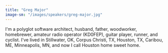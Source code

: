 ```yaml
---
title: "Greg Major"
image-sm: "/images/speakers/greg-major.jpg"
---
```


I'm a polyglot software architect, husband, father, woodworker, homebrewer, amateur radio operator (KD0FEP), guitar player, runner, and cyclist. I've lived in Stillwater, OK, Corpus Christi, TX, Houston, TX, Caribou, ME, Minneapolis, MN, and now I call Houston home sweet home.<!--more-->
<!--excerpt-->